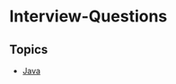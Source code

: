 # Interview-Questions

## Topics
- [Java](https://github.com/pratig-sonar/Interview-Questions/tree/master/Java)
